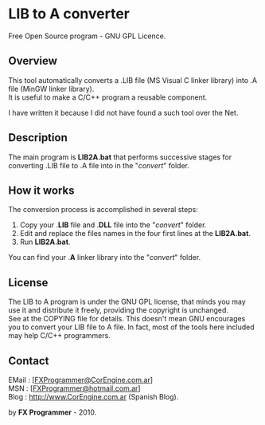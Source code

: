 # LIB to A converter #
Free Open Source program - GNU GPL Licence.


## Overview ##

This tool automatically converts a .LIB file (MS Visual C linker library)
into .A file (MinGW linker library).<br />
It is useful to make a C/C++ program a reusable component.

I have written it because I did not have found a such tool over the Net.


## Description ##

The main program is **LIB2A.bat** that performs successive stages for
converting .LIB file to .A file into in the "_convert_" folder.


## How it works ##

The conversion process is accomplished in several steps:<br />
  1. Copy your .**LIB** file and .**DLL** file into the "_convert_" folder.<br />
  1. Edit and replace the files names in the four first lines at the **LIB2A.bat**.<br />
  1. Run **LIB2A.bat**.

You can find your .**A** linker library into the "_convert_" folder.


## License ##

The LIB to A program is under the GNU GPL license, that minds you may use it
and distribute it freely, providing the copyright is unchanged.<br />
See at the COPYING file for details. This doesn't mean GNU encourages you to
convert your LIB file to A file. In fact, most of the tools here included may
help C/C++ programmers.


## Contact ##

EMail : [FXProgrammer@CorEngine.com.ar]<br />
MSN   : [FXProgrammer@hotmail.com.ar]<br />
Blog  : http://www.CorEngine.com.ar (Spanish Blog).


by **FX Programmer** - 2010.